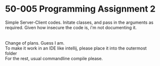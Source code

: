 # 50-005 Programming Assignment 2
Simple Server-Client codes.
Initate classes, and pass in the arguments as required. Given how insecure the code is, i'm not documenting it.<br>
<br><br>
Change of plans. Guess I am. <br>
To make it work in an IDE like intellij, please place it into the outermost folder<br>
For the rest, usual commandline compile please.
